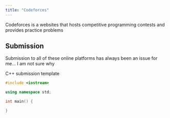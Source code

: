 ```yaml
---
title: "Codeforces"
---
```


Codeforces is a websites that hosts competitive programming contests and provides practice problems


## Submission

Submission to all of these online platforms has always been an issue for me... I am not sure why

C++ submission template

```cpp
#include <iostream>

using namespace std;

int main() {

}
```



